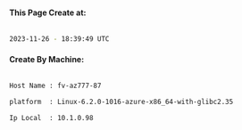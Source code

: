 
   
#### This Page Create at:

```bash

2023-11-26 - 18:39:49 UTC

```

#### Create By Machine:

```bash

Host Name : fv-az777-87

platform  : Linux-6.2.0-1016-azure-x86_64-with-glibc2.35

Ip Local  : 10.1.0.98

```


